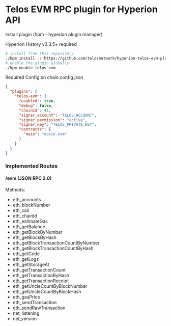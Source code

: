 # Telos EVM RPC plugin for Hyperion API

Install plugin (hpm - hyperion plugin manager)

Hyperion History v3.3.5+ required
```bash
# install from this repository
./hpm install -r https://github.com/telosnetwork/hyperion-telos-evm-plugin telos-evm
# enable the plugin globally
./hpm enable telos-evm
```

Required Config on chain.config.json

```json
{
  "plugins": {
    "telos-evm": {
      "enabled": true,
      "debug": false,
      "chainId": 41,
      "signer_account": "TELOS_ACCOUNT",
      "signer_permission": "active",
      "signer_key": "TELOS_PRIVATE_KEY",
      "contracts": {
        "main": "eosio.evm"
      }
    }
  }
}
```

### Implemented Routes

#### /evm (JSON RPC 2.0)

Methods:
  - eth_accounts
  - eth_blockNumber
  - eth_call
  - eth_chainId
  - eth_estimateGas
  - eth_getBalance
  - eth_getBlockByNumber
  - eth_getBlockByHash
  - eth_getBlockTransactionCountByNumber
  - eth_getBlockTransactionCountByHash
  - eth_getCode
  - eth_getLogs
  - eth_getStorageAt
  - eth_getTransactionCount
  - eth_getTransactionByHash
  - eth_getTransactionReceipt
  - eth_getUncleCountByBlockNumber
  - eth_getUncleCountByBlockHash
  - eth_gasPrice
  - eth_sendTransaction
  - eth_sendRawTransaction
  - net_listening
  - net_version
